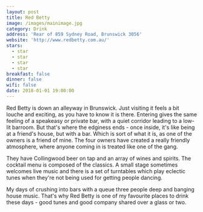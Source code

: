 ```yaml
---
layout: post
title: Red Betty
image: /images/mainimage.jpg
category: Drink
address: 'Rear of 859 Sydney Road, Brunswick 3056'
website: 'http://www.redbetty.com.au/'
stars:
  - star
  - star
  - star
  - star
breakfast: false
dinner: false
wifi: false
date: 2018-01-01 19:00:00
---
```



Red Betty is down an alleyway in Brunswick. Just visiting it feels a bit louche and exciting, as you have to know it is there. Entering gives the same feeling of a speakeasy or private bar, with a quiet corridor leading to a low-lit barroom. But that's where the edginess ends - once inside, it's like being at a friend's house, but with a bar. Which is sort of what it is, as one of the owners is a friend of mine. The four owners have created a really friendly atmosphere, where anyone coming in is treated like one of the gang.

They have Collingwood beer on tap and an array of wines and spirits. The cocktail menu is composed of the classics. A small stage sometimes welcomes live music and there is a set of turntables which play eclectic tunes when they're not being used for getting people dancing.

My days of crushing into bars with a queue three people deep and banging house music. That's why Red Betty is one of my favourite places to drink these days - good tunes and good company shared over a glass or two.